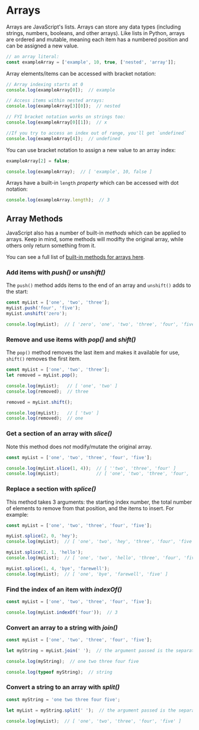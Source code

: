 # Arrays


Arrays are JavaScript's lists. Arrays can store any data types (including strings, numbers, booleans, and other arrays). Like lists in Python, arrays are ordered and mutable, meaning each item has a numbered position and can be assigned a new value.

```javascript
// an array literal:
const exampleArray = ['example', 10, true, ['nested', 'array']];
```

Array elements/items can be accessed with bracket notation:

```javascript
// Array indexing starts at 0
console.log(exampleArray[0]);  // example

// Access items within nested arrays:
console.log(exampleArray[3][0]);  // nested

// FYI bracket notation works on strings too:
console.log(exampleArray[0][1]);  // x

//If you try to access an index out of range, you'll get `undefined`
console.log(exampleArray[4]);  // undefined
```

You can use bracket notation to assign a new value to an array index:

```javascript
exampleArray[2] = false;

console.log(exampleArray);  // [ 'example', 10, false ]
```

Arrays have a built-in `length` *property* which can be accessed with dot notation:
```javascript
console.log(exampleArray.length);  // 3
```


## Array Methods

JavaScript also has a number of built-in *methods* which can be applied to arrays. Keep in mind, some methods will modifty the original array, while others only return something from it.

You can see a full list of [built-in methods for arrays here](https://developer.mozilla.org/en-US/docs/Web/JavaScript/Reference/Global_Objects/Array).


### Add items with *push()* or *unshift()*

The `push()` method adds items to the end of an array and `unshift()` adds to the start:

```javascript
const myList = ['one', 'two', 'three'];
myList.push('four', 'five');
myList.unshift('zero');

console.log(myList);  // [ 'zero', 'one', 'two', 'three', 'four', 'five' ]
```


### Remove and use items with *pop()* and *shift()*

The `pop()` method removes the last item and makes it available for use, `shift()` removes the first item.

```javascript
const myList = ['one', 'two', 'three'];
let removed = myList.pop();

console.log(myList);   // [ 'one', 'two' ]
console.log(removed);  // three

removed = myList.shift();

console.log(myList);   // [ 'two' ]
console.log(removed);  // one
```


### Get a section of an array with *slice()*

Note this method does *not* modify/mutate the original array.

```javascript
const myList = ['one', 'two', 'three', 'four', 'five'];

console.log(myList.slice(1, 4));  // [ ''two', 'three', 'four' ]
console.log(myList);              // [ 'one', 'two', 'three', 'four', 'five ']
```


### Replace a section with *splice()*

This method takes 3 arguments: the starting index number, the total number of elements to remove from that position, and the items to insert. For example:

```javascript
const myList = ['one', 'two', 'three', 'four', 'five'];

myList.splice(2, 0, 'hey');
console.log(myList);  // [ 'one', 'two', 'hey', 'three', 'four', 'five' ]

myList.splice(2, 1, 'hello');
console.log(myList);  // [ 'one', 'two', 'hello', 'three', 'four', 'five' ]

myList.splice(1, 4, 'bye', 'farewell');
console.log(myList);  // [ 'one', 'bye', 'farewell', 'five' ]
```


### Find the index of an item with *indexOf()*

```javascript
const myList = ['one', 'two', 'three', 'four', 'five'];

console.log(myList.indexOf('four'));  // 3
```


### Convert an array to a string with *join()*

```javascript
const myList = ['one', 'two', 'three', 'four', 'five'];

let myString = myList.join(' ');  // the argument passed is the separator

console.log(myString);  // one two three four five

console.log(typeof myString);  // string
```

### Convert a string to an array with *split()*

```javascript
const myString = 'one two three four five';

let myList = myString.split(' ');  // the argument passed is the separator

console.log(myList);  // [ 'one', 'two', 'three', 'four', 'five' ]
```

